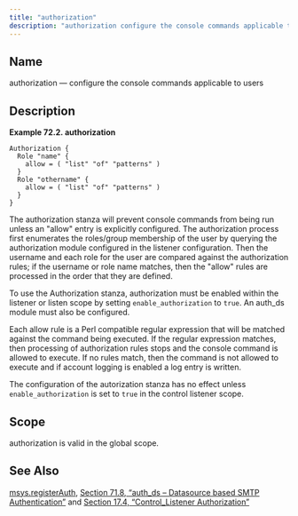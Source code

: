 ```yaml
---
title: "authorization"
description: "authorization configure the console commands applicable to users Example 72 2 authorization The authorization stanza will prevent console commands from being run unless an allow entry is explicitly configured The authorization process first enumerates the roles group membership of the user by querying the authorization module configured in the listener..."
---
```


<a name="conf.ref.authorization"></a> 
## Name

authorization — configure the console commands applicable to users

<a name="idp23453696"></a> 
## Description

<a name="example.authorization.3"></a> 

**Example 72.2. authorization**

```
Authorization {
  Role "name" {
    allow = ( "list" "of" "patterns" )
  }
  Role "othername" {
    allow = ( "list" "of" "patterns" )
  }
}
```

The authorization stanza will prevent console commands from being run unless an "allow" entry is explicitly configured. The authorization process first enumerates the roles/group membership of the user by querying the authorization module configured in the listener configuration. Then the username and each role for the user are compared against the authorization rules; if the username or role name matches, then the "allow" rules are processed in the order that they are defined.

To use the Authorization stanza, authorization must be enabled within the listener or listen scope by setting `enable_authorization` to `true`. An auth_ds module must also be configured.

Each allow rule is a Perl compatible regular expression that will be matched against the command being executed. If the regular expression matches, then processing of authorization rules stops and the console command is allowed to execute. If no rules match, then the command is not allowed to execute and if account logging is enabled a log entry is written.

The configuration of the autorization stanza has no effect unless `enable_authorization` is set to `true` in the control listener scope.

<a name="idp6267760"></a> 
## Scope

authorization is valid in the global scope.

<a name="idp6779536"></a> 
## See Also

[msys.registerAuth](lua.ref.msys.registerAuth "msys.registerAuth"), [Section 71.8, “auth_ds – Datasource based SMTP Authentication”](modules.auth_ds "71.8. auth_ds – Datasource based SMTP Authentication") and [Section 17.4, “Control_Listener Authorization”](control_authz "17.4. Control_Listener Authorization")